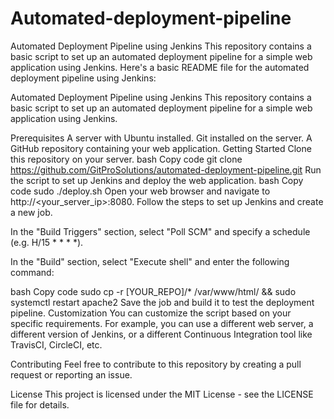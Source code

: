 # Automated-deployment-pipeline

Automated Deployment Pipeline using Jenkins
This repository contains a basic script to set up an automated deployment pipeline for a simple web application using Jenkins.
Here's a basic README file for the automated deployment pipeline using Jenkins:

Automated Deployment Pipeline using Jenkins
This repository contains a basic script to set up an automated deployment pipeline for a simple web application using Jenkins.

Prerequisites
A server with Ubuntu installed.
Git installed on the server.
A GitHub repository containing your web application.
Getting Started
Clone this repository on your server.
bash
Copy code
git clone https://github.com/GitProSolutions/automated-deployment-pipeline.git
Run the script to set up Jenkins and deploy the web application.
bash
Copy code
sudo ./deploy.sh
Open your web browser and navigate to http://<your_server_ip>:8080. Follow the steps to set up Jenkins and create a new job.

In the "Build Triggers" section, select "Poll SCM" and specify a schedule (e.g. H/15 * * * *).

In the "Build" section, select "Execute shell" and enter the following command:

bash
Copy code
sudo cp -r [YOUR_REPO]/* /var/www/html/ && sudo systemctl restart apache2
Save the job and build it to test the deployment pipeline.
Customization
You can customize the script based on your specific requirements. For example, you can use a different web server, a different version of Jenkins, or a different Continuous Integration tool like TravisCI, CircleCI, etc.

Contributing
Feel free to contribute to this repository by creating a pull request or reporting an issue.

License
This project is licensed under the MIT License - see the LICENSE file for details.
